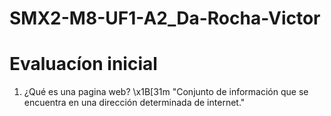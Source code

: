 # SMX2-M8-UF1-A2_Da-Rocha-Victor

# Evaluacíon inicial 

1. ¿Qué es una pagina web?
    \x1B[31m "Conjunto de información que se encuentra en una dirección determinada de internet."